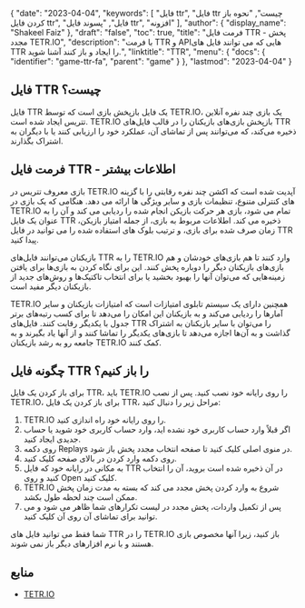 {
  "date": "2023-04-04",
  "keywords": [
"فایل ttr",
"فایل ttr چیست",
"نحوه باز کردن فایل ttr",
"فایل",
"پسوند فایل ttr",
"افزونه"
],
  "author": {
    "display_name": "Shakeel Faiz"
},
  "draft": "false",
  "toc": true,
  "title": "فرمت فایل TTR - پخش مجدد TETR.IO",
  "description": "با فرمت TTR و APIهایی که می توانند فایل های TTR را ایجاد و باز کنند آشنا شوید.",
  "linktitle": "TTR",
  "menu": {
    "docs": {
      "identifier": "game-ttr-fa",
      "parent": "game"
}
},
  "lastmod": "2023-04-04"
}

## فایل TTR چیست؟

فایل TTR یک فایل بازپخش بازی است که توسط TETR.IO، یک بازی چند نفره آنلاین تتریس ایجاد شده است. TETR.IO بازپخش بازی‌های بازیکنان را در قالب فایل‌های TTR ذخیره می‌کند، که می‌توانند پس از تماشای آن، عملکرد خود را ارزیابی کنند یا با دیگران به اشتراک بگذارند.

## فرمت فایل TTR - اطلاعات بیشتر

بازی معروف تتریس در TETR.IO آپدیت شده است که اکشن چند نفره رقابتی را با گزینه های کنترلی متنوع، تنظیمات بازی و سایر ویژگی ها ارائه می دهد. هنگامی که یک بازی در TETR.IO تمام می شود، بازی هر حرکت بازیکن انجام شده را ردیابی می کند و آن را به عنوان یک فایل TTR ذخیره می کند. اطلاعات مربوط به بازی، از جمله امتیاز بازیکن، زمان صرف شده برای بازی، و ترتیب بلوک های استفاده شده را می توانید در فایل TTR پیدا کنید.

بازیکنان می‌توانند فایل‌های TTR را به TETR.IO وارد کنند تا هم بازی‌های خودشان و هم بازی‌های بازیکنان دیگر را دوباره پخش کنند. این برای نگاه کردن به بازی‌ها برای یافتن زمینه‌هایی که می‌توان آنها را بهبود بخشید یا برای انتخاب تاکتیک‌ها و روش‌های جدید از بازیکنان دیگر مفید است.

TETR.IO همچنین دارای یک سیستم تابلوی امتیازات است که امتیازات بازیکنان و سایر آمارها را ردیابی می‌کند و به بازیکنان این امکان را می‌دهد تا برای کسب رتبه‌های برتر جدول با یکدیگر رقابت کنند. فایل‌های TTR را می‌توان با سایر بازیکنان به اشتراک گذاشت و به آن‌ها اجازه می‌دهد تا بازی‌های یکدیگر را تماشا کنند و از آنها یاد بگیرند و به جامعه رو به رشد بازیکنان TETR.IO کمک کنند.

## چگونه فایل TTR را باز کنیم؟

برای باز کردن یک فایل TTR، باید TETR.IO را روی رایانه خود نصب کنید. پس از نصب TETR.IO، برای باز کردن یک فایل TTR، مراحل زیر را دنبال کنید:

1. TETR.IO را روی رایانه خود راه اندازی کنید.
2. اگر قبلاً وارد حساب کاربری خود نشده اید، وارد حساب کاربری خود شوید یا حساب جدیدی ایجاد کنید.
3. روی دکمه Replays در منوی اصلی کلیک کنید تا صفحه انتخاب مجدد پخش باز شود.
4. روی دکمه وارد کردن در بالای صفحه کلیک کنید.
5. به مکانی در رایانه خود که فایل TTR در آن ذخیره شده است بروید، آن را انتخاب کنید و روی Open کلیک کنید.
6. TETR.IO شروع به وارد کردن پخش مجدد می کند که بسته به مدت زمان پخش ممکن است چند لحظه طول بکشد.
7. پس از تکمیل واردات، پخش مجدد در لیست تکرارهای شما ظاهر می شود و می توانید برای تماشای آن روی آن کلیک کنید.

شما فقط می توانید فایل های TTR را در TETR.IO باز کنید، زیرا آنها مخصوص بازی هستند و با نرم افزارهای دیگر باز نمی شوند.

## منابع
* [TETR.IO](https://tetris.wiki/TETR.IO)


